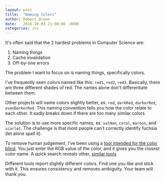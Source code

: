 ```yaml
---
layout: post
title:  "Naming Colors"
author: Robert Brown
date:   2016-10-03 21:00:00 -0600
categories: ios
---
```

It's often said that the 2 hardest problems in Computer Science are:

1. Naming things
2. Cache invalidation
3. Off-by-one errors

The problem I want to focus on is naming things, specifically colors.

I've frequently seen colors named like this: `red1`, `red2`, `red3`. Basically, there are three different shades of red. The names alone don't differentiate between them.

Other projects will name colors slightly better, ex. `red`, `darkRed`, `darkerRed`, `evenDarkerRed`. This naming convention tells you how the color relate to each other. It sadly breaks down if there are too many similar colors.

The solution is to use more specific names, ex. `salmon`, `coral`, `maroon`, and `scarlet`. The challenge is that most people can't correctly identify fuchsia (let alone spell it).

To remove human judgement, I've been using a [tool intended for the color blind](http://www.color-blindness.com/color-name-hue/). You just enter the RGB value of the color, and it gives you the closest color name. A quick search reveals other, [similar tools](http://gauth.fr/2011/09/get-a-color-name-from-any-rgb-combination/).

Different tools report slightly different colors. Find one you like and stick with it. This ensures consistency and removes ambiguity. Your team will thank you.
